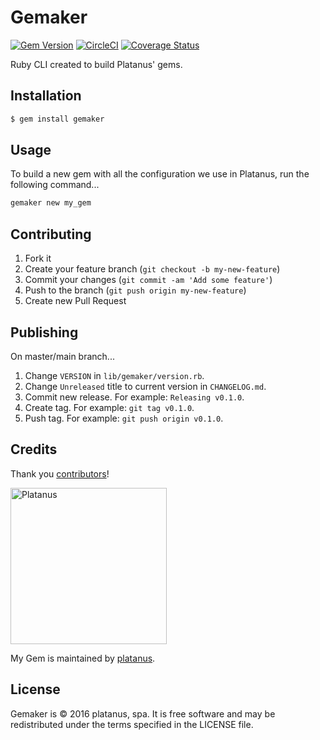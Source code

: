 # Gemaker

[![Gem Version](https://badge.fury.io/rb/gemaker.svg)](https://badge.fury.io/rb/gemaker)
[![CircleCI](https://circleci.com/gh/platanus/gemaker.svg?style=shield)](https://app.circleci.com/pipelines/github/platanus/gemaker)
[![Coverage Status](https://coveralls.io/repos/github/platanus/gemaker/badge.svg)](https://coveralls.io/github/platanus/gemaker)

Ruby CLI created to build Platanus' gems.

## Installation

```bash
$ gem install gemaker
```

## Usage

To build a new gem with all the configuration we use in Platanus, run the following command...

```bash
gemaker new my_gem
```

## Contributing

1. Fork it
2. Create your feature branch (`git checkout -b my-new-feature`)
3. Commit your changes (`git commit -am 'Add some feature'`)
4. Push to the branch (`git push origin my-new-feature`)
5. Create new Pull Request

## Publishing

On master/main branch...

1. Change `VERSION` in `lib/gemaker/version.rb`.
2. Change `Unreleased` title to current version in `CHANGELOG.md`.
3. Commit new release. For example: `Releasing v0.1.0`.
4. Create tag. For example: `git tag v0.1.0`.
5. Push tag. For example: `git push origin v0.1.0`.

## Credits

Thank you [contributors](https://github.com/platanus/gemaker/graphs/contributors)!

<img src="http://platan.us/gravatar_with_text.png" alt="Platanus" width="250"/>

My Gem is maintained by [platanus](http://platan.us).

## License

Gemaker is © 2016 platanus, spa. It is free software and may be redistributed under the terms specified in the LICENSE file.
